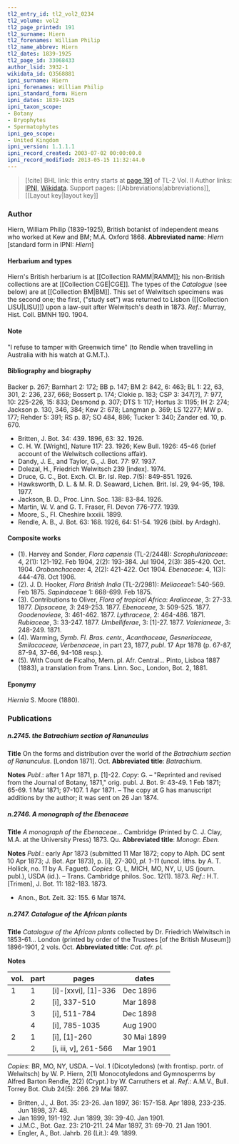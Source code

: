 ```yaml
---
tl2_entry_id: tl2_vol2_0234
tl2_volume: vol2
tl2_page_printed: 191
tl2_surname: Hiern
tl2_forenames: William Philip
tl2_name_abbrev: Hiern
tl2_dates: 1839-1925
tl2_page_id: 33068433
author_lsid: 3932-1
wikidata_id: Q3568881
ipni_surname: Hiern
ipni_forenames: William Philip
ipni_standard_form: Hiern
ipni_dates: 1839-1925
ipni_taxon_scope: 
- Botany
- Bryophytes
- Spermatophytes
ipni_geo_scope: 
- United Kingdom
ipni_version: 1.1.1.1
ipni_record_created: 2003-07-02 00:00:00.0
ipni_record_modified: 2013-05-15 11:32:44.0
---
```


> [!cite] BHL link: this entry starts at [page 191](https://www.biodiversitylibrary.org/page/33068433) of TL-2 Vol. II
> Author links: [IPNI](https://www.ipni.org/a/3932-1), [Wikidata](https://www.wikidata.org/wiki/Q3568881). Support pages: [[Abbreviations|abbreviations]], [[Layout key|layout key]]

### Author

Hiern, William Philip (1839-1925), British botanist of independent means who worked at Kew and BM; M.A. Oxford 1868. 
**Abbreviated name**: *Hiern* \[standard form in IPNI: *Hiern*\]

#### Herbarium and types

Hiern's British herbarium is at [[Collection RAMM|RAMM]]; his non-British collections are at [[Collection CGE|CGE]]. The types of the *Catalogue* (see below) are at [[Collection BM|BM]]. This set of Welwitsch specimens was the second one; the first, ("study set") was returned to Lisbon ([[Collection LISU|LISU]]) upon a law-suit after Welwitsch's death in 1873.
*Ref*.: Murray, Hist. Coll. BMNH 190. 1904.

#### Note

"I refuse to tamper with Greenwich time" (to Rendle when travelling in Australia with his watch at G.M.T.).

#### Bibliography and biography

Backer p. 267; Barnhart 2: 172; BB p. 147; BM 2: 842, 6: 463; BL 1: 22, 63, 301, 2: 236, 237, 668; Bossert p. 174; Clokie p. 183; CSP 3: 347\[?\], 7: 977, 10: 225-226, 15: 833; Desmond p. 307; DTS 1: 117; Hortus 3: 1195; IH 2: 274; Jackson p. 130, 346, 384; Kew 2: 678; Langman p. 369; LS 12277; MW p. 177; Rehder 5: 391; RS p. 87; SO 484, 886; Tucker 1: 340; Zander ed. 10, p. 670.
- Britten, J. Bot. 34: 439. 1896, 63: 32. 1926.
- C. H. W. \[Wright\], Nature 117: 23. 1926; Kew Bull. 1926: 45-46 (brief account of the Welwitsch collections affair).
- Dandy, J. E., and Taylor, G., J. Bot. 77: 97. 1937.
- Dolezal, H., Friedrich Welwitsch 239 \[index\]. 1974.
- Druce, G. C., Bot. Exch. Cl. Br. Isl. Rep. 7(5): 849-851. 1926.
- Hawksworth, D. L. & M. R. D. Seaward, Lichen. Brit. Isl. 29, 94-95, 198. 1977.
- Jackson, B. D., Proc. Linn. Soc. 138: 83-84. 1926.
- Martin, W. V. and G. T. Fraser, Fl. Devon 776-777. 1939.
- Moore, S., Fl. Cheshire lxxxiii. 1899.
- Rendle, A. B., J. Bot. 63: 168. 1926, 64: 51-54. 1926 (bibl. by Ardagh).

#### Composite works

- (1). Harvey and Sonder, *Flora capensis* (TL-2/2448): *Scrophulariaceae*: 4, 2(1): 121-192. Feb 1904, 2(2): 193-384. Jul 1904, 2(3): 385-420. Oct. 1904.
*Orobanchaceae*: 4, 2(2): 421-422. Oct 1904.
*Ebenaceae*: 4, 1(3): 444-478. Oct 1906.
- (2). J. D. Hooker, *Flora British India* (TL-2/2981):
*Meliaceae*1: 540-569. Feb 1875.
*Sapindaceae* 1: 668-699. Feb 1875.
- (3). Contributions to Oliver, *Flora of tropical Africa*:
*Araliaceae*, 3: 27-33. 1877.
*Dipsaceae, 3*: 249-253. 1877.
*Ebenaceae*, 3: 509-525. 1877.
*Goodenovieae*, 3: 461-462. 1877.
*Lythraceae*, 2: 464-486. 1871.
*Rubiaceae*, 3: 33-247. 1877.
*Umbelliferae*, 3: \[1\]-27. 1877.
*Valerianeae*, 3: 248-249. 1871.
- (4). Warming, *Symb. Fl. Bras. centr., Acanthaceae, Gesneriaceae, Smilacaceae, Verbenaceae*, in part 23, 1877, *publ*. 17 Apr 1878 (p. 67-87, 87-94, 37-66, 94-108 resp.).
- (5). With Count de Ficalho, Mem. pl. Afr. Central... Pinto, Lisboa 1887 (1883), a translation from Trans. Linn. Soc., London, Bot. 2, 1881.

#### Eponymy

*Hiernia* S. Moore (1880).

### Publications

##### n.2745. the Batrachium section of Ranunculus

**Title**
On the forms and distribution over the world of *the Batrachium section of Ranunculus*. \[London 1871\]. Oct.
**Abbreviated title**: *Batrachium*.

**Notes**
*Publ*.: after 1 Apr 1871, p. \[1\]-22. *Copy*: G. – "Reprinted and revised from the Journal of Botany, 1871," orig. publ. J. Bot. 9: 43-49. 1 Feb 1871; 65-69. 1 Mar 1871; 97-107. 1 Apr 1871. – The copy at G has manuscript additions by the author; it was sent on 26 Jan 1874.

##### n.2746. A monograph of the Ebenaceae

**Title**
*A monograph of the Ebenaceae*... Cambridge (Printed by C. J. Clay, M.A. at the University Press) 1873. Qu.
**Abbreviated title**: *Monogr. Eben.*

**Notes**
*Publ*.: early Apr 1873 (submitted 11 Mar 1872; copy to Alph. DC sent 10 Apr 1873; J. Bot. Apr 1873), p. \[i\], 27-300, *pl. 1-11* (uncol. liths. by A. T. Hollick, no. *11* by A. Faguet).
*Copies*: G, L, MICH, MO, NY, U, US (journ. publ.), USDA (id.). – Trans. Cambridge philos. Soc. 12(1). 1873.
*Ref*.: H.T. \[Trimen\], J. Bot. 11: 182-183. 1873.
- Anon., Bot. Zeit. 32: 155. 6 Mar 1874.

##### n.2747. Catalogue of the African plants

**Title**
*Catalogue of the African plants* collected by Dr. Friedrich Welwitsch in 1853-61... London (printed by order of the Trustees \[of the British Museum\]) 1896-1901, 2 vols. Oct.
**Abbreviated title**: *Cat. afr. pl.*

**Notes**

|vol.	|part	|pages	|dates	|
|---	|---	|---	|---	|
|1	|1	|\[i\]-\[xxvi\], \[1\]-336	|Dec 1896	
|	|2	|\[i\], 337-510	|Mar 1898	
|	|3	|\[i\], 511-784	|Dec 1898	
|	|4	|\[i\], 785-1035	|Aug 1900|
|2	|1	|\[i\], \[1\]-260	|30 Mai 1899|
|	|2	|\[i, iii, v\], 261-566	|Mar 1901|

*Copies*: BR, MO, NY, USDA. – Vol. 1 (Dicotyledons) (with frontisp. portr. of Welwitsch) by W. P. Hiern, 2(1) Monocotyledons and Gymnosperms by Alfred Barton Rendle, 2(2) (Crypt.) by W. Carruthers et al.
*Ref*.: A.M.V., Bull. Torrey Bot. Club 24(5): 266. 29 Mai 1897.
- Britten, J., J. Bot. 35: 23-26. Jan 1897, 36: 157-158. Apr 1898, 233-235. Jun 1898, 37: 48.
- Jan 1899, 191-192. Jun 1899, 39: 39-40. Jan 1901.
- J.M.C., Bot. Gaz. 23: 210-211. 24 Mar 1897, 31: 69-70. 21 Jan 1901.
- Engler, A., Bot. Jahrb. 26 (Lit.): 49. 1899.

